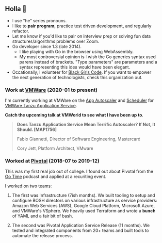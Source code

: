 ## Holla 👋

- I use "he" series pronouns.
- I like to **pair program**, practice test driven development, and regularly refactor.
- Let me know if you'd like to pair on interview prep or solving fun data structures/algorithms problems over Zoom.
- Go developer since 1.3 (late 2014).
  - I like playing with Go in the browser using WebAssembly.
  - My most controversial opinion is I wish the Go generics syntax used parens instead of brackets. "Type parameters" are parameters and a syntax representing this idea would have been elegant.
- Occationally, I volunteer for [Black Girls Code](https://www.blackgirlscode.com/). If you want to empower the next generation of technologists, check this organization out.

### Work at [VMWare](https://www.vmware.com)   (2020-01 to present)

I'm currently working at VMWare on the [App Autoscaler](https://docs.pivotal.io/application-service/2-10/appsman-services/autoscaler/about-app-autoscaler.html) and [Scheduler](https://docs.pivotal.io/scheduler/1-2/) for [VMWare Tanzu Application Service](https://tanzu.vmware.com/application-service).

**Catch the upcoming talk at VMWorld to see what I have been up to.**

> **Does Tanzu Application Service Mean Terrific Autoscaler? If Not, It Should. [MAP1756]**
> 
> Fabio Giannetti, Director of Software Engineering, Mastercard
>
> Cory Jett, Platform Architect, VMware

### Worked at [Pivotal](https://en.wikipedia.org/wiki/Pivotal_Software)   (2018-07 to 2019-12)

This was my first real job out of college. I found out about Pivotal from the [Go Time](https://changelog.com/gotime) podcast and applied at a recuriting event.

I worked on two teams:

1. The first was Infrastructure (7ish months). We built tooling to setup and configure BOSH directors on various infrastructure as service providers: Amazon Web Services (AWS), Google Cloud Platform, Microsoft Azure, and VMWare's VSphere. We heavily used Terraform and wrote a **bunch** of YAML and a fair bit of bash.

1. The second was Pivotal Application Service Release (11 months). We tested and integrated components from 20+ teams and built tools to automate the release process.
